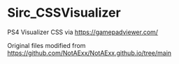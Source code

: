 # Sirc_CSSVisualizer
PS4 Visualizer CSS via https://gamepadviewer.com/

Original files modified from https://github.com/NotAExx/NotAExx.github.io/tree/main
